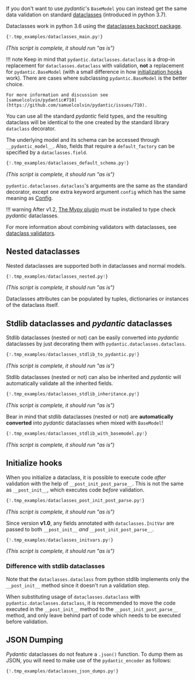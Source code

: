 If you don't want to use _pydantic_'s `BaseModel` you can instead get the same data validation on standard
[dataclasses](https://docs.python.org/3/library/dataclasses.html) (introduced in python 3.7).

Dataclasses work in python 3.6 using the [dataclasses backport package](https://github.com/ericvsmith/dataclasses).

```py
{!.tmp_examples/dataclasses_main.py!}
```
_(This script is complete, it should run "as is")_

!!! note
    Keep in mind that `pydantic.dataclasses.dataclass` is a drop-in replacement for `dataclasses.dataclass`
    with validation, **not** a replacement for `pydantic.BaseModel` (with a small difference in how [initialization hooks](#initialize-hooks) work). There are cases where subclassing
    `pydantic.BaseModel` is the better choice.

    For more information and discussion see
    [samuelcolvin/pydantic#710](https://github.com/samuelcolvin/pydantic/issues/710).

You can use all the standard _pydantic_ field types, and the resulting dataclass will be identical to the one
created by the standard library `dataclass` decorator.

The underlying model and its schema can be accessed through `__pydantic_model__`.
Also, fields that require a `default_factory` can be specified by a `dataclasses.field`.

```py
{!.tmp_examples/dataclasses_default_schema.py!}
```
_(This script is complete, it should run "as is")_

`pydantic.dataclasses.dataclass`'s arguments are the same as the standard decorator, except one extra
keyword argument `config` which has the same meaning as [Config](model_config.md).

!!! warning
    After v1.2, [The Mypy plugin](/mypy_plugin.md) must be installed to type check _pydantic_ dataclasses.

For more information about combining validators with dataclasses, see
[dataclass validators](validators.md#dataclass-validators).

## Nested dataclasses

Nested dataclasses are supported both in dataclasses and normal models.

```py
{!.tmp_examples/dataclasses_nested.py!}
```
_(This script is complete, it should run "as is")_

Dataclasses attributes can be populated by tuples, dictionaries or instances of the dataclass itself.

## Stdlib dataclasses and _pydantic_ dataclasses

Stdlib dataclasses (nested or not) can be easily converted into _pydantic_ dataclasses by just decorating
them with `pydantic.dataclasses.dataclass`.

```py
{!.tmp_examples/dataclasses_stdlib_to_pydantic.py!}
```
_(This script is complete, it should run "as is")_

Stdlib dataclasses (nested or not) can also be inherited and _pydantic_ will automatically validate
all the inherited fields.

```py
{!.tmp_examples/dataclasses_stdlib_inheritance.py!}
```
_(This script is complete, it should run "as is")_

Bear in mind that stdlib dataclasses (nested or not) are **automatically converted** into _pydantic_ dataclasses
when mixed with `BaseModel`!

```py
{!.tmp_examples/dataclasses_stdlib_with_basemodel.py!}
```
_(This script is complete, it should run "as is")_

## Initialize hooks

When you initialize a dataclass, it is possible to execute code *after* validation
with the help of `__post_init_post_parse__`. This is not the same as `__post_init__`, which executes
code *before* validation.

```py
{!.tmp_examples/dataclasses_post_init_post_parse.py!}
```
_(This script is complete, it should run "as is")_

Since version **v1.0**, any fields annotated with `dataclasses.InitVar` are passed to both `__post_init__` *and*
`__post_init_post_parse__`.

```py
{!.tmp_examples/dataclasses_initvars.py!}
```
_(This script is complete, it should run "as is")_

### Difference with stdlib dataclasses

Note that the `dataclasses.dataclass` from python stdlib implements only the `__post_init__` method since it doesn't run a validation step.

When substituting usage of `dataclasses.dataclass` with `pydantic.dataclasses.dataclass`, it is recommended to move the code executed in the `__post_init__` method to the `__post_init_post_parse__` method, and only leave behind part of code which needs to be executed before validation.

## JSON Dumping

_Pydantic_ dataclasses do not feature a `.json()` function. To dump them as JSON, you will need to make use of the `pydantic_encoder` as follows:

```py
{!.tmp_examples/dataclasses_json_dumps.py!}
```
